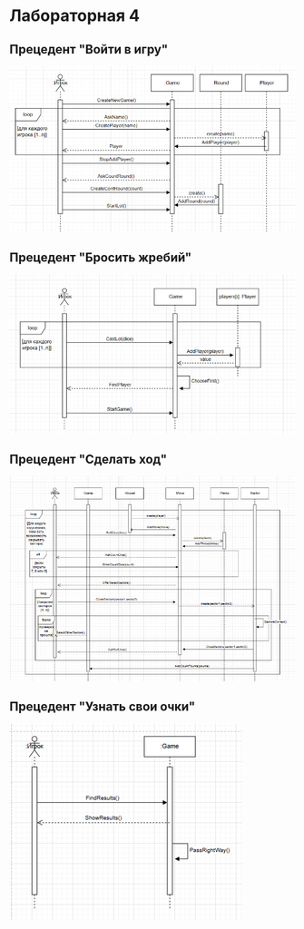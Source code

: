 # Лабораторная 4
## Прецедент "Войти в игру"
![Диаграмма](/images/%D0%B2%D0%BE%D0%B9%D1%82%D0%B8%20%D0%B2%20%D0%B8%D0%B3%D1%80%D1%83%20N.png)  
## Прецедент "Бросить жребий"
![Диаграмма](/images/%D0%B1%D1%80%D0%BE%D1%81%D0%B8%D1%82%D1%8C%20%D0%B6%D1%80%D0%B5%D0%B1%D0%B8%D0%B9%20N.png)  
## Прецедент "Сделать ход"
![Диаграмма](/images/%D1%81%D0%B4%D0%B5%D0%BB%D0%B0%D1%82%D1%8C%20%D1%85%D0%BE%D0%B4%20%D1%80%D1%80.png)  
## Прецедент "Узнать свои очки"
![Диаграмма](/images/%D0%A3%D0%B7%D0%BD%D0%B0%D1%82%D1%8C%20%D1%81%D0%B2%D0%BE%D0%B8%20%D0%BE%D1%87%D0%BA%D0%B8%204.png)  
